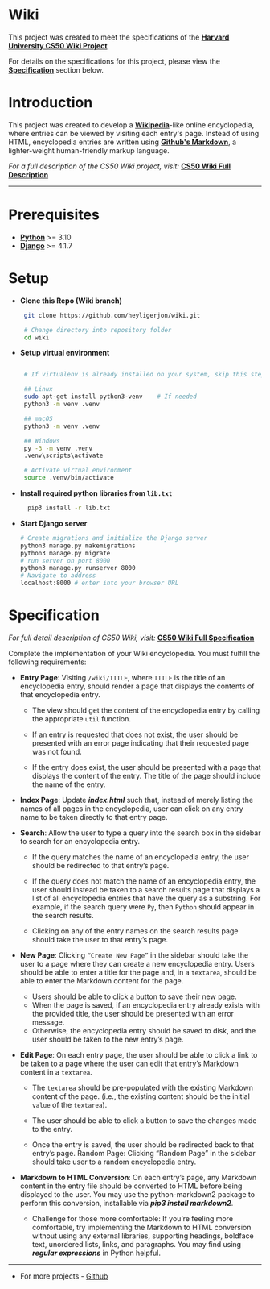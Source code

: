 # Wiki

This project was created to meet the specifications of the [**Harvard University CS50 Wiki Project**](https://online-learning.harvard.edu/course/cs50s-web-programming-python-and-javascript?delta=0)

For details on the specifications for this project, please view the [**Specification**](#specification) section below.


##

# Introduction

This project was created to develop a [**Wikipedia**](https://www.wikipedia.org/)-like online encyclopedia, where entries can be viewed by visiting each entry's page. Instead of using HTML, encyclopedia entries are written using [**Github's Markdown**](https://docs.github.com/en/free-pro-team@latest/github/writing-on-github/basic-writing-and-formatting-syntax), a lighter-weight human-friendly markup language. 

*For a full description of the CS50 Wiki project, visit:* [**CS50 Wiki Full Description**](https://cs50.harvard.edu/web/2020/projects/1/wiki/#:~:text=web50/projects/2020/x/wiki)

---

# Prerequisites
- [**Python**](https://www.python.org) >= 3.10
- [**Django**](https://www.djangoproject.com/download/) >= 4.1.7

# Setup

- **Clone this Repo (Wiki branch)**
  ``` sh
   git clone https://github.com/heyligerjon/wiki.git
  
   # Change directory into repository folder
   cd wiki
  ```

- **Setup virtual environment**
  ``` sh

   # If virtualenv is already installed on your system, skip this step

   ## Linux
   sudo apt-get install python3-venv    # If needed
   python3 -m venv .venv

   ## macOS
   python3 -m venv .venv

   ## Windows
   py -3 -m venv .venv
   .venv\scripts\activate

   # Activate virtual environment
   source .venv/bin/activate
  ```

- **Install required python libraries from `lib.txt`**
  ``` sh
    pip3 install -r lib.txt
  ```

- **Start Django server**
  ``` sh
  # Create migrations and initialize the Django server
  python3 manage.py makemigrations
  python3 manage.py migrate
  # run server on port 8000
  python3 manage.py runserver 8000
  # Navigate to address
  localhost:8000 # enter into your browser URL
  ```



# Specification

*For full detail description of CS50 Wiki, visit:* [**CS50 Wiki Full Specification**](https://cs50.harvard.edu/web/2020/projects/1/wiki/#:~:text=web50/projects/2020/x/wiki)

Complete the implementation of your Wiki encyclopedia. You must fulfill the following requirements:


- **Entry Page**: Visiting `/wiki/TITLE`, where `TITLE` is the title of an encyclopedia entry, should render a page that displays the contents of that encyclopedia entry.
  -  The view should get the content of the encyclopedia entry by calling the appropriate `util` function.

  - If an entry is requested that does not exist, the user should be presented with an error page indicating that their requested page was not found.

  - If the entry does exist, the user should be presented with a page that displays the content of the entry. The title of the page should include the name of the entry.

- **Index Page**: Update ***index.html*** such that, instead of merely listing the names of all pages in the encyclopedia, user can click on any entry name to be taken directly to that entry page.

- **Search**: Allow the user to type a query into the search box in the sidebar to search for an encyclopedia entry.
  - If the query matches the name of an encyclopedia entry, the user should be redirected to that entry’s page.

  - If the query does not match the name of an encyclopedia entry, the user should instead be taken to a search results page that displays a list of all encyclopedia entries that have the query as a substring. For example, if the search query were `Py`, then `Python` should appear in the search results.

  - Clicking on any of the entry names on the search results page should take the user to that entry’s page.

- **New Page**: Clicking ``“Create New Page”`` in the sidebar should take the user to a page where they can create a new encyclopedia entry.
Users should be able to enter a title for the page and, in a `textarea`, should be able to enter the Markdown content for the page.
  - Users should be able to click a button to save their new page.
  -  When the page is saved, if an encyclopedia entry already exists with the provided title, the user should be presented with an error message.
  - Otherwise, the encyclopedia entry should be saved to disk, and the user should be taken to the new entry’s page.

 - **Edit Page**: On each entry page, the user should be able to click a link to be taken to a page where the user can edit that entry’s Markdown content in a `textarea`.
   - The `textarea` should be pre-populated with the existing Markdown content of the page. (i.e., the existing content should be the initial `value` of the `textarea`).

   - The user should be able to click a button to save the changes made to the entry.

   - Once the entry is saved, the user should be redirected back to that entry’s page.
Random Page: Clicking “Random Page” in the sidebar should take user to a random encyclopedia entry.

- **Markdown to HTML Conversion**: On each entry’s page, any Markdown content in the entry file should be converted to HTML before being displayed to the user. You may use the python-markdown2 package to perform this conversion, installable via ***pip3 install markdown2***.
  - Challenge for those more comfortable: If you’re feeling more comfortable, try implementing the Markdown to HTML conversion without using any external libraries, supporting headings, boldface text, unordered lists, links, and paragraphs. You may find using **_regular expressions_** in Python helpful.

--- 

- For more projects - [Github](https://github.com/heyligerjon)

